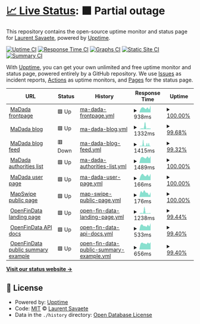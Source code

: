 # [📈 Live Status](https://laurentS.github.io/myupptime): <!--live status--> **🟧 Partial outage**

This repository contains the open-source uptime monitor and status page for [Laurent Savaete](https://openfindata.io), powered by [Upptime](https://github.com/upptime/upptime).

[![Uptime CI](https://github.com/laurentS/myupptime/workflows/Uptime%20CI/badge.svg)](https://github.com/laurentS/myupptime/actions?query=workflow%3A%22Uptime+CI%22)
[![Response Time CI](https://github.com/laurentS/myupptime/workflows/Response%20Time%20CI/badge.svg)](https://github.com/laurentS/myupptime/actions?query=workflow%3A%22Response+Time+CI%22)
[![Graphs CI](https://github.com/laurentS/myupptime/workflows/Graphs%20CI/badge.svg)](https://github.com/laurentS/myupptime/actions?query=workflow%3A%22Graphs+CI%22)
[![Static Site CI](https://github.com/laurentS/myupptime/workflows/Static%20Site%20CI/badge.svg)](https://github.com/laurentS/myupptime/actions?query=workflow%3A%22Static+Site+CI%22)
[![Summary CI](https://github.com/laurentS/myupptime/workflows/Summary%20CI/badge.svg)](https://github.com/laurentS/myupptime/actions?query=workflow%3A%22Summary+CI%22)

With [Upptime](https://upptime.js.org), you can get your own unlimited and free uptime monitor and status page, powered entirely by a GitHub repository. We use [Issues](https://github.com/laurentS/myupptime/issues) as incident reports, [Actions](https://github.com/laurentS/myupptime/actions) as uptime monitors, and [Pages](https://laurentS.github.io/myupptime) for the status page.

<!--start: status pages-->
<!-- This summary is generated by Upptime (https://github.com/upptime/upptime) -->
<!-- Do not edit this manually, your changes will be overwritten -->
<!-- prettier-ignore -->
| URL | Status | History | Response Time | Uptime |
| --- | ------ | ------- | ------------- | ------ |
| <img alt="" src="https://favicons.githubusercontent.com/madada.fr" height="13"> [MaDada frontpage](https://madada.fr) | 🟩 Up | [ma-dada-frontpage.yml](https://github.com/laurentS/myupptime/commits/HEAD/history/ma-dada-frontpage.yml) | <details><summary><img alt="Response time graph" src="./graphs/ma-dada-frontpage/response-time-week.png" height="20"> 938ms</summary><br><a href="https://laurentS.github.io/myupptime/history/ma-dada-frontpage"><img alt="Response time 1080" src="https://img.shields.io/endpoint?url=https%3A%2F%2Fraw.githubusercontent.com%2FlaurentS%2Fmyupptime%2FHEAD%2Fapi%2Fma-dada-frontpage%2Fresponse-time.json"></a><br><a href="https://laurentS.github.io/myupptime/history/ma-dada-frontpage"><img alt="24-hour response time 1420" src="https://img.shields.io/endpoint?url=https%3A%2F%2Fraw.githubusercontent.com%2FlaurentS%2Fmyupptime%2FHEAD%2Fapi%2Fma-dada-frontpage%2Fresponse-time-day.json"></a><br><a href="https://laurentS.github.io/myupptime/history/ma-dada-frontpage"><img alt="7-day response time 938" src="https://img.shields.io/endpoint?url=https%3A%2F%2Fraw.githubusercontent.com%2FlaurentS%2Fmyupptime%2FHEAD%2Fapi%2Fma-dada-frontpage%2Fresponse-time-week.json"></a><br><a href="https://laurentS.github.io/myupptime/history/ma-dada-frontpage"><img alt="30-day response time 964" src="https://img.shields.io/endpoint?url=https%3A%2F%2Fraw.githubusercontent.com%2FlaurentS%2Fmyupptime%2FHEAD%2Fapi%2Fma-dada-frontpage%2Fresponse-time-month.json"></a><br><a href="https://laurentS.github.io/myupptime/history/ma-dada-frontpage"><img alt="1-year response time 1080" src="https://img.shields.io/endpoint?url=https%3A%2F%2Fraw.githubusercontent.com%2FlaurentS%2Fmyupptime%2FHEAD%2Fapi%2Fma-dada-frontpage%2Fresponse-time-year.json"></a></details> | <details><summary><a href="https://laurentS.github.io/myupptime/history/ma-dada-frontpage">100.00%</a></summary><a href="https://laurentS.github.io/myupptime/history/ma-dada-frontpage"><img alt="All-time uptime 100.00%" src="https://img.shields.io/endpoint?url=https%3A%2F%2Fraw.githubusercontent.com%2FlaurentS%2Fmyupptime%2FHEAD%2Fapi%2Fma-dada-frontpage%2Fuptime.json"></a><br><a href="https://laurentS.github.io/myupptime/history/ma-dada-frontpage"><img alt="24-hour uptime 100.00%" src="https://img.shields.io/endpoint?url=https%3A%2F%2Fraw.githubusercontent.com%2FlaurentS%2Fmyupptime%2FHEAD%2Fapi%2Fma-dada-frontpage%2Fuptime-day.json"></a><br><a href="https://laurentS.github.io/myupptime/history/ma-dada-frontpage"><img alt="7-day uptime 100.00%" src="https://img.shields.io/endpoint?url=https%3A%2F%2Fraw.githubusercontent.com%2FlaurentS%2Fmyupptime%2FHEAD%2Fapi%2Fma-dada-frontpage%2Fuptime-week.json"></a><br><a href="https://laurentS.github.io/myupptime/history/ma-dada-frontpage"><img alt="30-day uptime 100.00%" src="https://img.shields.io/endpoint?url=https%3A%2F%2Fraw.githubusercontent.com%2FlaurentS%2Fmyupptime%2FHEAD%2Fapi%2Fma-dada-frontpage%2Fuptime-month.json"></a><br><a href="https://laurentS.github.io/myupptime/history/ma-dada-frontpage"><img alt="1-year uptime 100.00%" src="https://img.shields.io/endpoint?url=https%3A%2F%2Fraw.githubusercontent.com%2FlaurentS%2Fmyupptime%2FHEAD%2Fapi%2Fma-dada-frontpage%2Fuptime-year.json"></a></details>
| <img alt="" src="https://favicons.githubusercontent.com/blog.madada.fr" height="13"> [MaDada blog](https://blog.madada.fr) | 🟩 Up | [ma-dada-blog.yml](https://github.com/laurentS/myupptime/commits/HEAD/history/ma-dada-blog.yml) | <details><summary><img alt="Response time graph" src="./graphs/ma-dada-blog/response-time-week.png" height="20"> 1332ms</summary><br><a href="https://laurentS.github.io/myupptime/history/ma-dada-blog"><img alt="Response time 735" src="https://img.shields.io/endpoint?url=https%3A%2F%2Fraw.githubusercontent.com%2FlaurentS%2Fmyupptime%2FHEAD%2Fapi%2Fma-dada-blog%2Fresponse-time.json"></a><br><a href="https://laurentS.github.io/myupptime/history/ma-dada-blog"><img alt="24-hour response time 698" src="https://img.shields.io/endpoint?url=https%3A%2F%2Fraw.githubusercontent.com%2FlaurentS%2Fmyupptime%2FHEAD%2Fapi%2Fma-dada-blog%2Fresponse-time-day.json"></a><br><a href="https://laurentS.github.io/myupptime/history/ma-dada-blog"><img alt="7-day response time 1332" src="https://img.shields.io/endpoint?url=https%3A%2F%2Fraw.githubusercontent.com%2FlaurentS%2Fmyupptime%2FHEAD%2Fapi%2Fma-dada-blog%2Fresponse-time-week.json"></a><br><a href="https://laurentS.github.io/myupptime/history/ma-dada-blog"><img alt="30-day response time 773" src="https://img.shields.io/endpoint?url=https%3A%2F%2Fraw.githubusercontent.com%2FlaurentS%2Fmyupptime%2FHEAD%2Fapi%2Fma-dada-blog%2Fresponse-time-month.json"></a><br><a href="https://laurentS.github.io/myupptime/history/ma-dada-blog"><img alt="1-year response time 735" src="https://img.shields.io/endpoint?url=https%3A%2F%2Fraw.githubusercontent.com%2FlaurentS%2Fmyupptime%2FHEAD%2Fapi%2Fma-dada-blog%2Fresponse-time-year.json"></a></details> | <details><summary><a href="https://laurentS.github.io/myupptime/history/ma-dada-blog">99.68%</a></summary><a href="https://laurentS.github.io/myupptime/history/ma-dada-blog"><img alt="All-time uptime 99.92%" src="https://img.shields.io/endpoint?url=https%3A%2F%2Fraw.githubusercontent.com%2FlaurentS%2Fmyupptime%2FHEAD%2Fapi%2Fma-dada-blog%2Fuptime.json"></a><br><a href="https://laurentS.github.io/myupptime/history/ma-dada-blog"><img alt="24-hour uptime 100.00%" src="https://img.shields.io/endpoint?url=https%3A%2F%2Fraw.githubusercontent.com%2FlaurentS%2Fmyupptime%2FHEAD%2Fapi%2Fma-dada-blog%2Fuptime-day.json"></a><br><a href="https://laurentS.github.io/myupptime/history/ma-dada-blog"><img alt="7-day uptime 99.68%" src="https://img.shields.io/endpoint?url=https%3A%2F%2Fraw.githubusercontent.com%2FlaurentS%2Fmyupptime%2FHEAD%2Fapi%2Fma-dada-blog%2Fuptime-week.json"></a><br><a href="https://laurentS.github.io/myupptime/history/ma-dada-blog"><img alt="30-day uptime 99.89%" src="https://img.shields.io/endpoint?url=https%3A%2F%2Fraw.githubusercontent.com%2FlaurentS%2Fmyupptime%2FHEAD%2Fapi%2Fma-dada-blog%2Fuptime-month.json"></a><br><a href="https://laurentS.github.io/myupptime/history/ma-dada-blog"><img alt="1-year uptime 99.92%" src="https://img.shields.io/endpoint?url=https%3A%2F%2Fraw.githubusercontent.com%2FlaurentS%2Fmyupptime%2FHEAD%2Fapi%2Fma-dada-blog%2Fuptime-year.json"></a></details>
| <img alt="" src="https://favicons.githubusercontent.com/madada-team.gitlab.io" height="13"> [MaDada blog feed](https://madada-team.gitlab.io/site/feed.xml?lang=fr-FR) | 🟥 Down | [ma-dada-blog-feed.yml](https://github.com/laurentS/myupptime/commits/HEAD/history/ma-dada-blog-feed.yml) | <details><summary><img alt="Response time graph" src="./graphs/ma-dada-blog-feed/response-time-week.png" height="20"> 1415ms</summary><br><a href="https://laurentS.github.io/myupptime/history/ma-dada-blog-feed"><img alt="Response time 888" src="https://img.shields.io/endpoint?url=https%3A%2F%2Fraw.githubusercontent.com%2FlaurentS%2Fmyupptime%2FHEAD%2Fapi%2Fma-dada-blog-feed%2Fresponse-time.json"></a><br><a href="https://laurentS.github.io/myupptime/history/ma-dada-blog-feed"><img alt="24-hour response time 1795" src="https://img.shields.io/endpoint?url=https%3A%2F%2Fraw.githubusercontent.com%2FlaurentS%2Fmyupptime%2FHEAD%2Fapi%2Fma-dada-blog-feed%2Fresponse-time-day.json"></a><br><a href="https://laurentS.github.io/myupptime/history/ma-dada-blog-feed"><img alt="7-day response time 1415" src="https://img.shields.io/endpoint?url=https%3A%2F%2Fraw.githubusercontent.com%2FlaurentS%2Fmyupptime%2FHEAD%2Fapi%2Fma-dada-blog-feed%2Fresponse-time-week.json"></a><br><a href="https://laurentS.github.io/myupptime/history/ma-dada-blog-feed"><img alt="30-day response time 914" src="https://img.shields.io/endpoint?url=https%3A%2F%2Fraw.githubusercontent.com%2FlaurentS%2Fmyupptime%2FHEAD%2Fapi%2Fma-dada-blog-feed%2Fresponse-time-month.json"></a><br><a href="https://laurentS.github.io/myupptime/history/ma-dada-blog-feed"><img alt="1-year response time 888" src="https://img.shields.io/endpoint?url=https%3A%2F%2Fraw.githubusercontent.com%2FlaurentS%2Fmyupptime%2FHEAD%2Fapi%2Fma-dada-blog-feed%2Fresponse-time-year.json"></a></details> | <details><summary><a href="https://laurentS.github.io/myupptime/history/ma-dada-blog-feed">99.32%</a></summary><a href="https://laurentS.github.io/myupptime/history/ma-dada-blog-feed"><img alt="All-time uptime 99.83%" src="https://img.shields.io/endpoint?url=https%3A%2F%2Fraw.githubusercontent.com%2FlaurentS%2Fmyupptime%2FHEAD%2Fapi%2Fma-dada-blog-feed%2Fuptime.json"></a><br><a href="https://laurentS.github.io/myupptime/history/ma-dada-blog-feed"><img alt="24-hour uptime 99.99%" src="https://img.shields.io/endpoint?url=https%3A%2F%2Fraw.githubusercontent.com%2FlaurentS%2Fmyupptime%2FHEAD%2Fapi%2Fma-dada-blog-feed%2Fuptime-day.json"></a><br><a href="https://laurentS.github.io/myupptime/history/ma-dada-blog-feed"><img alt="7-day uptime 99.32%" src="https://img.shields.io/endpoint?url=https%3A%2F%2Fraw.githubusercontent.com%2FlaurentS%2Fmyupptime%2FHEAD%2Fapi%2Fma-dada-blog-feed%2Fuptime-week.json"></a><br><a href="https://laurentS.github.io/myupptime/history/ma-dada-blog-feed"><img alt="30-day uptime 99.84%" src="https://img.shields.io/endpoint?url=https%3A%2F%2Fraw.githubusercontent.com%2FlaurentS%2Fmyupptime%2FHEAD%2Fapi%2Fma-dada-blog-feed%2Fuptime-month.json"></a><br><a href="https://laurentS.github.io/myupptime/history/ma-dada-blog-feed"><img alt="1-year uptime 99.83%" src="https://img.shields.io/endpoint?url=https%3A%2F%2Fraw.githubusercontent.com%2FlaurentS%2Fmyupptime%2FHEAD%2Fapi%2Fma-dada-blog-feed%2Fuptime-year.json"></a></details>
| <img alt="" src="https://favicons.githubusercontent.com/madada.fr" height="13"> [MaDada authorities list](https://madada.fr/body/list/all) | 🟩 Up | [ma-dada-authorities-list.yml](https://github.com/laurentS/myupptime/commits/HEAD/history/ma-dada-authorities-list.yml) | <details><summary><img alt="Response time graph" src="./graphs/ma-dada-authorities-list/response-time-week.png" height="20"> 1489ms</summary><br><a href="https://laurentS.github.io/myupptime/history/ma-dada-authorities-list"><img alt="Response time 1641" src="https://img.shields.io/endpoint?url=https%3A%2F%2Fraw.githubusercontent.com%2FlaurentS%2Fmyupptime%2FHEAD%2Fapi%2Fma-dada-authorities-list%2Fresponse-time.json"></a><br><a href="https://laurentS.github.io/myupptime/history/ma-dada-authorities-list"><img alt="24-hour response time 1818" src="https://img.shields.io/endpoint?url=https%3A%2F%2Fraw.githubusercontent.com%2FlaurentS%2Fmyupptime%2FHEAD%2Fapi%2Fma-dada-authorities-list%2Fresponse-time-day.json"></a><br><a href="https://laurentS.github.io/myupptime/history/ma-dada-authorities-list"><img alt="7-day response time 1489" src="https://img.shields.io/endpoint?url=https%3A%2F%2Fraw.githubusercontent.com%2FlaurentS%2Fmyupptime%2FHEAD%2Fapi%2Fma-dada-authorities-list%2Fresponse-time-week.json"></a><br><a href="https://laurentS.github.io/myupptime/history/ma-dada-authorities-list"><img alt="30-day response time 1504" src="https://img.shields.io/endpoint?url=https%3A%2F%2Fraw.githubusercontent.com%2FlaurentS%2Fmyupptime%2FHEAD%2Fapi%2Fma-dada-authorities-list%2Fresponse-time-month.json"></a><br><a href="https://laurentS.github.io/myupptime/history/ma-dada-authorities-list"><img alt="1-year response time 1641" src="https://img.shields.io/endpoint?url=https%3A%2F%2Fraw.githubusercontent.com%2FlaurentS%2Fmyupptime%2FHEAD%2Fapi%2Fma-dada-authorities-list%2Fresponse-time-year.json"></a></details> | <details><summary><a href="https://laurentS.github.io/myupptime/history/ma-dada-authorities-list">100.00%</a></summary><a href="https://laurentS.github.io/myupptime/history/ma-dada-authorities-list"><img alt="All-time uptime 100.00%" src="https://img.shields.io/endpoint?url=https%3A%2F%2Fraw.githubusercontent.com%2FlaurentS%2Fmyupptime%2FHEAD%2Fapi%2Fma-dada-authorities-list%2Fuptime.json"></a><br><a href="https://laurentS.github.io/myupptime/history/ma-dada-authorities-list"><img alt="24-hour uptime 100.00%" src="https://img.shields.io/endpoint?url=https%3A%2F%2Fraw.githubusercontent.com%2FlaurentS%2Fmyupptime%2FHEAD%2Fapi%2Fma-dada-authorities-list%2Fuptime-day.json"></a><br><a href="https://laurentS.github.io/myupptime/history/ma-dada-authorities-list"><img alt="7-day uptime 100.00%" src="https://img.shields.io/endpoint?url=https%3A%2F%2Fraw.githubusercontent.com%2FlaurentS%2Fmyupptime%2FHEAD%2Fapi%2Fma-dada-authorities-list%2Fuptime-week.json"></a><br><a href="https://laurentS.github.io/myupptime/history/ma-dada-authorities-list"><img alt="30-day uptime 100.00%" src="https://img.shields.io/endpoint?url=https%3A%2F%2Fraw.githubusercontent.com%2FlaurentS%2Fmyupptime%2FHEAD%2Fapi%2Fma-dada-authorities-list%2Fuptime-month.json"></a><br><a href="https://laurentS.github.io/myupptime/history/ma-dada-authorities-list"><img alt="1-year uptime 100.00%" src="https://img.shields.io/endpoint?url=https%3A%2F%2Fraw.githubusercontent.com%2FlaurentS%2Fmyupptime%2FHEAD%2Fapi%2Fma-dada-authorities-list%2Fuptime-year.json"></a></details>
| <img alt="" src="https://favicons.githubusercontent.com/madada.fr" height="13"> [MaDada user page](https://madada.fr/user/laurent_savaete) | 🟩 Up | [ma-dada-user-page.yml](https://github.com/laurentS/myupptime/commits/HEAD/history/ma-dada-user-page.yml) | <details><summary><img alt="Response time graph" src="./graphs/ma-dada-user-page/response-time-week.png" height="20"> 166ms</summary><br><a href="https://laurentS.github.io/myupptime/history/ma-dada-user-page"><img alt="Response time 165" src="https://img.shields.io/endpoint?url=https%3A%2F%2Fraw.githubusercontent.com%2FlaurentS%2Fmyupptime%2FHEAD%2Fapi%2Fma-dada-user-page%2Fresponse-time.json"></a><br><a href="https://laurentS.github.io/myupptime/history/ma-dada-user-page"><img alt="24-hour response time 209" src="https://img.shields.io/endpoint?url=https%3A%2F%2Fraw.githubusercontent.com%2FlaurentS%2Fmyupptime%2FHEAD%2Fapi%2Fma-dada-user-page%2Fresponse-time-day.json"></a><br><a href="https://laurentS.github.io/myupptime/history/ma-dada-user-page"><img alt="7-day response time 166" src="https://img.shields.io/endpoint?url=https%3A%2F%2Fraw.githubusercontent.com%2FlaurentS%2Fmyupptime%2FHEAD%2Fapi%2Fma-dada-user-page%2Fresponse-time-week.json"></a><br><a href="https://laurentS.github.io/myupptime/history/ma-dada-user-page"><img alt="30-day response time 163" src="https://img.shields.io/endpoint?url=https%3A%2F%2Fraw.githubusercontent.com%2FlaurentS%2Fmyupptime%2FHEAD%2Fapi%2Fma-dada-user-page%2Fresponse-time-month.json"></a><br><a href="https://laurentS.github.io/myupptime/history/ma-dada-user-page"><img alt="1-year response time 165" src="https://img.shields.io/endpoint?url=https%3A%2F%2Fraw.githubusercontent.com%2FlaurentS%2Fmyupptime%2FHEAD%2Fapi%2Fma-dada-user-page%2Fresponse-time-year.json"></a></details> | <details><summary><a href="https://laurentS.github.io/myupptime/history/ma-dada-user-page">100.00%</a></summary><a href="https://laurentS.github.io/myupptime/history/ma-dada-user-page"><img alt="All-time uptime 100.00%" src="https://img.shields.io/endpoint?url=https%3A%2F%2Fraw.githubusercontent.com%2FlaurentS%2Fmyupptime%2FHEAD%2Fapi%2Fma-dada-user-page%2Fuptime.json"></a><br><a href="https://laurentS.github.io/myupptime/history/ma-dada-user-page"><img alt="24-hour uptime 100.00%" src="https://img.shields.io/endpoint?url=https%3A%2F%2Fraw.githubusercontent.com%2FlaurentS%2Fmyupptime%2FHEAD%2Fapi%2Fma-dada-user-page%2Fuptime-day.json"></a><br><a href="https://laurentS.github.io/myupptime/history/ma-dada-user-page"><img alt="7-day uptime 100.00%" src="https://img.shields.io/endpoint?url=https%3A%2F%2Fraw.githubusercontent.com%2FlaurentS%2Fmyupptime%2FHEAD%2Fapi%2Fma-dada-user-page%2Fuptime-week.json"></a><br><a href="https://laurentS.github.io/myupptime/history/ma-dada-user-page"><img alt="30-day uptime 100.00%" src="https://img.shields.io/endpoint?url=https%3A%2F%2Fraw.githubusercontent.com%2FlaurentS%2Fmyupptime%2FHEAD%2Fapi%2Fma-dada-user-page%2Fuptime-month.json"></a><br><a href="https://laurentS.github.io/myupptime/history/ma-dada-user-page"><img alt="1-year uptime 100.00%" src="https://img.shields.io/endpoint?url=https%3A%2F%2Fraw.githubusercontent.com%2FlaurentS%2Fmyupptime%2FHEAD%2Fapi%2Fma-dada-user-page%2Fuptime-year.json"></a></details>
| <img alt="" src="https://favicons.githubusercontent.com/mapswipe.org" height="13"> [MapSwipe public page](https://mapswipe.org) | 🟩 Up | [map-swipe-public-page.yml](https://github.com/laurentS/myupptime/commits/HEAD/history/map-swipe-public-page.yml) | <details><summary><img alt="Response time graph" src="./graphs/map-swipe-public-page/response-time-week.png" height="20"> 176ms</summary><br><a href="https://laurentS.github.io/myupptime/history/map-swipe-public-page"><img alt="Response time 214" src="https://img.shields.io/endpoint?url=https%3A%2F%2Fraw.githubusercontent.com%2FlaurentS%2Fmyupptime%2FHEAD%2Fapi%2Fmap-swipe-public-page%2Fresponse-time.json"></a><br><a href="https://laurentS.github.io/myupptime/history/map-swipe-public-page"><img alt="24-hour response time 182" src="https://img.shields.io/endpoint?url=https%3A%2F%2Fraw.githubusercontent.com%2FlaurentS%2Fmyupptime%2FHEAD%2Fapi%2Fmap-swipe-public-page%2Fresponse-time-day.json"></a><br><a href="https://laurentS.github.io/myupptime/history/map-swipe-public-page"><img alt="7-day response time 176" src="https://img.shields.io/endpoint?url=https%3A%2F%2Fraw.githubusercontent.com%2FlaurentS%2Fmyupptime%2FHEAD%2Fapi%2Fmap-swipe-public-page%2Fresponse-time-week.json"></a><br><a href="https://laurentS.github.io/myupptime/history/map-swipe-public-page"><img alt="30-day response time 219" src="https://img.shields.io/endpoint?url=https%3A%2F%2Fraw.githubusercontent.com%2FlaurentS%2Fmyupptime%2FHEAD%2Fapi%2Fmap-swipe-public-page%2Fresponse-time-month.json"></a><br><a href="https://laurentS.github.io/myupptime/history/map-swipe-public-page"><img alt="1-year response time 214" src="https://img.shields.io/endpoint?url=https%3A%2F%2Fraw.githubusercontent.com%2FlaurentS%2Fmyupptime%2FHEAD%2Fapi%2Fmap-swipe-public-page%2Fresponse-time-year.json"></a></details> | <details><summary><a href="https://laurentS.github.io/myupptime/history/map-swipe-public-page">100.00%</a></summary><a href="https://laurentS.github.io/myupptime/history/map-swipe-public-page"><img alt="All-time uptime 100.00%" src="https://img.shields.io/endpoint?url=https%3A%2F%2Fraw.githubusercontent.com%2FlaurentS%2Fmyupptime%2FHEAD%2Fapi%2Fmap-swipe-public-page%2Fuptime.json"></a><br><a href="https://laurentS.github.io/myupptime/history/map-swipe-public-page"><img alt="24-hour uptime 100.00%" src="https://img.shields.io/endpoint?url=https%3A%2F%2Fraw.githubusercontent.com%2FlaurentS%2Fmyupptime%2FHEAD%2Fapi%2Fmap-swipe-public-page%2Fuptime-day.json"></a><br><a href="https://laurentS.github.io/myupptime/history/map-swipe-public-page"><img alt="7-day uptime 100.00%" src="https://img.shields.io/endpoint?url=https%3A%2F%2Fraw.githubusercontent.com%2FlaurentS%2Fmyupptime%2FHEAD%2Fapi%2Fmap-swipe-public-page%2Fuptime-week.json"></a><br><a href="https://laurentS.github.io/myupptime/history/map-swipe-public-page"><img alt="30-day uptime 100.00%" src="https://img.shields.io/endpoint?url=https%3A%2F%2Fraw.githubusercontent.com%2FlaurentS%2Fmyupptime%2FHEAD%2Fapi%2Fmap-swipe-public-page%2Fuptime-month.json"></a><br><a href="https://laurentS.github.io/myupptime/history/map-swipe-public-page"><img alt="1-year uptime 100.00%" src="https://img.shields.io/endpoint?url=https%3A%2F%2Fraw.githubusercontent.com%2FlaurentS%2Fmyupptime%2FHEAD%2Fapi%2Fmap-swipe-public-page%2Fuptime-year.json"></a></details>
| <img alt="" src="https://favicons.githubusercontent.com/openfindata.io" height="13"> [OpenFinData landing page](https://openfindata.io) | 🟩 Up | [open-fin-data-landing-page.yml](https://github.com/laurentS/myupptime/commits/HEAD/history/open-fin-data-landing-page.yml) | <details><summary><img alt="Response time graph" src="./graphs/open-fin-data-landing-page/response-time-week.png" height="20"> 1238ms</summary><br><a href="https://laurentS.github.io/myupptime/history/open-fin-data-landing-page"><img alt="Response time 592" src="https://img.shields.io/endpoint?url=https%3A%2F%2Fraw.githubusercontent.com%2FlaurentS%2Fmyupptime%2FHEAD%2Fapi%2Fopen-fin-data-landing-page%2Fresponse-time.json"></a><br><a href="https://laurentS.github.io/myupptime/history/open-fin-data-landing-page"><img alt="24-hour response time 643" src="https://img.shields.io/endpoint?url=https%3A%2F%2Fraw.githubusercontent.com%2FlaurentS%2Fmyupptime%2FHEAD%2Fapi%2Fopen-fin-data-landing-page%2Fresponse-time-day.json"></a><br><a href="https://laurentS.github.io/myupptime/history/open-fin-data-landing-page"><img alt="7-day response time 1238" src="https://img.shields.io/endpoint?url=https%3A%2F%2Fraw.githubusercontent.com%2FlaurentS%2Fmyupptime%2FHEAD%2Fapi%2Fopen-fin-data-landing-page%2Fresponse-time-week.json"></a><br><a href="https://laurentS.github.io/myupptime/history/open-fin-data-landing-page"><img alt="30-day response time 662" src="https://img.shields.io/endpoint?url=https%3A%2F%2Fraw.githubusercontent.com%2FlaurentS%2Fmyupptime%2FHEAD%2Fapi%2Fopen-fin-data-landing-page%2Fresponse-time-month.json"></a><br><a href="https://laurentS.github.io/myupptime/history/open-fin-data-landing-page"><img alt="1-year response time 592" src="https://img.shields.io/endpoint?url=https%3A%2F%2Fraw.githubusercontent.com%2FlaurentS%2Fmyupptime%2FHEAD%2Fapi%2Fopen-fin-data-landing-page%2Fresponse-time-year.json"></a></details> | <details><summary><a href="https://laurentS.github.io/myupptime/history/open-fin-data-landing-page">99.44%</a></summary><a href="https://laurentS.github.io/myupptime/history/open-fin-data-landing-page"><img alt="All-time uptime 99.91%" src="https://img.shields.io/endpoint?url=https%3A%2F%2Fraw.githubusercontent.com%2FlaurentS%2Fmyupptime%2FHEAD%2Fapi%2Fopen-fin-data-landing-page%2Fuptime.json"></a><br><a href="https://laurentS.github.io/myupptime/history/open-fin-data-landing-page"><img alt="24-hour uptime 100.00%" src="https://img.shields.io/endpoint?url=https%3A%2F%2Fraw.githubusercontent.com%2FlaurentS%2Fmyupptime%2FHEAD%2Fapi%2Fopen-fin-data-landing-page%2Fuptime-day.json"></a><br><a href="https://laurentS.github.io/myupptime/history/open-fin-data-landing-page"><img alt="7-day uptime 99.44%" src="https://img.shields.io/endpoint?url=https%3A%2F%2Fraw.githubusercontent.com%2FlaurentS%2Fmyupptime%2FHEAD%2Fapi%2Fopen-fin-data-landing-page%2Fuptime-week.json"></a><br><a href="https://laurentS.github.io/myupptime/history/open-fin-data-landing-page"><img alt="30-day uptime 99.87%" src="https://img.shields.io/endpoint?url=https%3A%2F%2Fraw.githubusercontent.com%2FlaurentS%2Fmyupptime%2FHEAD%2Fapi%2Fopen-fin-data-landing-page%2Fuptime-month.json"></a><br><a href="https://laurentS.github.io/myupptime/history/open-fin-data-landing-page"><img alt="1-year uptime 99.91%" src="https://img.shields.io/endpoint?url=https%3A%2F%2Fraw.githubusercontent.com%2FlaurentS%2Fmyupptime%2FHEAD%2Fapi%2Fopen-fin-data-landing-page%2Fuptime-year.json"></a></details>
| <img alt="" src="https://favicons.githubusercontent.com/api.openfindata.io" height="13"> [OpenFinData API docs](https://api.openfindata.io/docs) | 🟩 Up | [open-fin-data-api-docs.yml](https://github.com/laurentS/myupptime/commits/HEAD/history/open-fin-data-api-docs.yml) | <details><summary><img alt="Response time graph" src="./graphs/open-fin-data-api-docs/response-time-week.png" height="20"> 533ms</summary><br><a href="https://laurentS.github.io/myupptime/history/open-fin-data-api-docs"><img alt="Response time 549" src="https://img.shields.io/endpoint?url=https%3A%2F%2Fraw.githubusercontent.com%2FlaurentS%2Fmyupptime%2FHEAD%2Fapi%2Fopen-fin-data-api-docs%2Fresponse-time.json"></a><br><a href="https://laurentS.github.io/myupptime/history/open-fin-data-api-docs"><img alt="24-hour response time 755" src="https://img.shields.io/endpoint?url=https%3A%2F%2Fraw.githubusercontent.com%2FlaurentS%2Fmyupptime%2FHEAD%2Fapi%2Fopen-fin-data-api-docs%2Fresponse-time-day.json"></a><br><a href="https://laurentS.github.io/myupptime/history/open-fin-data-api-docs"><img alt="7-day response time 533" src="https://img.shields.io/endpoint?url=https%3A%2F%2Fraw.githubusercontent.com%2FlaurentS%2Fmyupptime%2FHEAD%2Fapi%2Fopen-fin-data-api-docs%2Fresponse-time-week.json"></a><br><a href="https://laurentS.github.io/myupptime/history/open-fin-data-api-docs"><img alt="30-day response time 559" src="https://img.shields.io/endpoint?url=https%3A%2F%2Fraw.githubusercontent.com%2FlaurentS%2Fmyupptime%2FHEAD%2Fapi%2Fopen-fin-data-api-docs%2Fresponse-time-month.json"></a><br><a href="https://laurentS.github.io/myupptime/history/open-fin-data-api-docs"><img alt="1-year response time 549" src="https://img.shields.io/endpoint?url=https%3A%2F%2Fraw.githubusercontent.com%2FlaurentS%2Fmyupptime%2FHEAD%2Fapi%2Fopen-fin-data-api-docs%2Fresponse-time-year.json"></a></details> | <details><summary><a href="https://laurentS.github.io/myupptime/history/open-fin-data-api-docs">99.40%</a></summary><a href="https://laurentS.github.io/myupptime/history/open-fin-data-api-docs"><img alt="All-time uptime 99.83%" src="https://img.shields.io/endpoint?url=https%3A%2F%2Fraw.githubusercontent.com%2FlaurentS%2Fmyupptime%2FHEAD%2Fapi%2Fopen-fin-data-api-docs%2Fuptime.json"></a><br><a href="https://laurentS.github.io/myupptime/history/open-fin-data-api-docs"><img alt="24-hour uptime 100.00%" src="https://img.shields.io/endpoint?url=https%3A%2F%2Fraw.githubusercontent.com%2FlaurentS%2Fmyupptime%2FHEAD%2Fapi%2Fopen-fin-data-api-docs%2Fuptime-day.json"></a><br><a href="https://laurentS.github.io/myupptime/history/open-fin-data-api-docs"><img alt="7-day uptime 99.40%" src="https://img.shields.io/endpoint?url=https%3A%2F%2Fraw.githubusercontent.com%2FlaurentS%2Fmyupptime%2FHEAD%2Fapi%2Fopen-fin-data-api-docs%2Fuptime-week.json"></a><br><a href="https://laurentS.github.io/myupptime/history/open-fin-data-api-docs"><img alt="30-day uptime 99.75%" src="https://img.shields.io/endpoint?url=https%3A%2F%2Fraw.githubusercontent.com%2FlaurentS%2Fmyupptime%2FHEAD%2Fapi%2Fopen-fin-data-api-docs%2Fuptime-month.json"></a><br><a href="https://laurentS.github.io/myupptime/history/open-fin-data-api-docs"><img alt="1-year uptime 99.83%" src="https://img.shields.io/endpoint?url=https%3A%2F%2Fraw.githubusercontent.com%2FlaurentS%2Fmyupptime%2FHEAD%2Fapi%2Fopen-fin-data-api-docs%2Fuptime-year.json"></a></details>
| <img alt="" src="https://favicons.githubusercontent.com/api.openfindata.io" height="13"> [OpenFinData public summary example](https://api.openfindata.io/api/v1/funds/summary_public/US47103E1221) | 🟩 Up | [open-fin-data-public-summary-example.yml](https://github.com/laurentS/myupptime/commits/HEAD/history/open-fin-data-public-summary-example.yml) | <details><summary><img alt="Response time graph" src="./graphs/open-fin-data-public-summary-example/response-time-week.png" height="20"> 656ms</summary><br><a href="https://laurentS.github.io/myupptime/history/open-fin-data-public-summary-example"><img alt="Response time 682" src="https://img.shields.io/endpoint?url=https%3A%2F%2Fraw.githubusercontent.com%2FlaurentS%2Fmyupptime%2FHEAD%2Fapi%2Fopen-fin-data-public-summary-example%2Fresponse-time.json"></a><br><a href="https://laurentS.github.io/myupptime/history/open-fin-data-public-summary-example"><img alt="24-hour response time 759" src="https://img.shields.io/endpoint?url=https%3A%2F%2Fraw.githubusercontent.com%2FlaurentS%2Fmyupptime%2FHEAD%2Fapi%2Fopen-fin-data-public-summary-example%2Fresponse-time-day.json"></a><br><a href="https://laurentS.github.io/myupptime/history/open-fin-data-public-summary-example"><img alt="7-day response time 656" src="https://img.shields.io/endpoint?url=https%3A%2F%2Fraw.githubusercontent.com%2FlaurentS%2Fmyupptime%2FHEAD%2Fapi%2Fopen-fin-data-public-summary-example%2Fresponse-time-week.json"></a><br><a href="https://laurentS.github.io/myupptime/history/open-fin-data-public-summary-example"><img alt="30-day response time 670" src="https://img.shields.io/endpoint?url=https%3A%2F%2Fraw.githubusercontent.com%2FlaurentS%2Fmyupptime%2FHEAD%2Fapi%2Fopen-fin-data-public-summary-example%2Fresponse-time-month.json"></a><br><a href="https://laurentS.github.io/myupptime/history/open-fin-data-public-summary-example"><img alt="1-year response time 682" src="https://img.shields.io/endpoint?url=https%3A%2F%2Fraw.githubusercontent.com%2FlaurentS%2Fmyupptime%2FHEAD%2Fapi%2Fopen-fin-data-public-summary-example%2Fresponse-time-year.json"></a></details> | <details><summary><a href="https://laurentS.github.io/myupptime/history/open-fin-data-public-summary-example">99.40%</a></summary><a href="https://laurentS.github.io/myupptime/history/open-fin-data-public-summary-example"><img alt="All-time uptime 99.80%" src="https://img.shields.io/endpoint?url=https%3A%2F%2Fraw.githubusercontent.com%2FlaurentS%2Fmyupptime%2FHEAD%2Fapi%2Fopen-fin-data-public-summary-example%2Fuptime.json"></a><br><a href="https://laurentS.github.io/myupptime/history/open-fin-data-public-summary-example"><img alt="24-hour uptime 100.00%" src="https://img.shields.io/endpoint?url=https%3A%2F%2Fraw.githubusercontent.com%2FlaurentS%2Fmyupptime%2FHEAD%2Fapi%2Fopen-fin-data-public-summary-example%2Fuptime-day.json"></a><br><a href="https://laurentS.github.io/myupptime/history/open-fin-data-public-summary-example"><img alt="7-day uptime 99.40%" src="https://img.shields.io/endpoint?url=https%3A%2F%2Fraw.githubusercontent.com%2FlaurentS%2Fmyupptime%2FHEAD%2Fapi%2Fopen-fin-data-public-summary-example%2Fuptime-week.json"></a><br><a href="https://laurentS.github.io/myupptime/history/open-fin-data-public-summary-example"><img alt="30-day uptime 99.75%" src="https://img.shields.io/endpoint?url=https%3A%2F%2Fraw.githubusercontent.com%2FlaurentS%2Fmyupptime%2FHEAD%2Fapi%2Fopen-fin-data-public-summary-example%2Fuptime-month.json"></a><br><a href="https://laurentS.github.io/myupptime/history/open-fin-data-public-summary-example"><img alt="1-year uptime 99.80%" src="https://img.shields.io/endpoint?url=https%3A%2F%2Fraw.githubusercontent.com%2FlaurentS%2Fmyupptime%2FHEAD%2Fapi%2Fopen-fin-data-public-summary-example%2Fuptime-year.json"></a></details>

<!--end: status pages-->

[**Visit our status website →**](https://laurentS.github.io/myupptime)

## 📄 License

- Powered by: [Upptime](https://github.com/upptime/upptime)
- Code: [MIT](./LICENSE) © [Laurent Savaete](https://openfindata.io)
- Data in the `./history` directory: [Open Database License](https://opendatacommons.org/licenses/odbl/1-0/)
